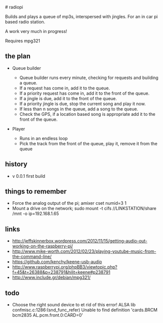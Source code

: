 # radiopi

Builds and plays a queue of mp3s, interspersed with jingles. For an in car pi based radio station.

A work very much in progress!

Requires mpg321

## the plan

  * Queue builder
    * Queue builder runs every minute, checking for requests and building a queue.
    * If a request has come in, add it to the queue.
    * If a priority request has come in, add it to the front of the queue.
    * If a jingle is due, add it to the front of the queue.
    * If a priority jingle is due, stop the current song and play it now.
    * If less than n songs in the queue, add a song to the queue.
    * Check the GPS, if a location based song is appropriate add it to the front of the queue.

  * Player
    * Runs in an endless loop
    * Pick the track from the front of the queue, play it, remove it from the queue

## history

  * v 0.0.1 first build

## things to remember

  * Force the analog output of the pi; amixer cset numid=3 1
  * Mount a drive on the network; sudo mount -t cifs //LINKSTATION/share /mnt -o ip=192.168.1.65

## links
  * http://jeffskinnerbox.wordpress.com/2012/11/15/getting-audio-out-working-on-the-raspberry-pi/
  * http://www.mike-worth.com/2012/02/23/playing-youtube-music-from-the-command-line/
  * https://github.com/kenchy/keene-usb-audio
  * http://www.raspberrypi.org/phpBB3/viewtopic.php?f=45&t=26388&p=238791&hilit=keene#p238791
  * http://www.include.gr/debian/mpg321/

## todo
  * Choose the right sound device to et rid of this error!
   ALSA lib confmisc.c:1286:(snd_func_refer) Unable to find definition 'cards.BRCM bcm2835 AL.pcm.front.0:CARD=0'

